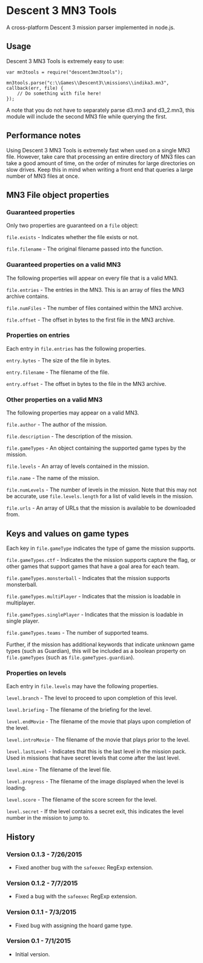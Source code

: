 # Descent 3 MN3 Tools

A cross-platform Descent 3 mission parser implemented in node.js.

## Usage

Descent 3 MN3 Tools is extremely easy to use:

```
var mn3tools = require("descent3mn3tools");

mn3tools.parse("c:\\Games\\Descent3\\missions\\indika3.mn3", callback(err, file) {
    // Do something with file here!
});
```

A note that you do not have to separately parse d3.mn3 and d3_2.mn3, this module will include the second MN3 file while querying the first.

## Performance notes

Using Descent 3 MN3 Tools is extremely fast when used on a single MN3 file.  However, take care that processing an entire directory of MN3 files can take a good amount of time, on the order of minutes for large directories on slow drives.  Keep this in mind when writing a front end that queries a large number of MN3 files at once.

## MN3 File object properties

### Guaranteed properties

Only two properties are guaranteed on a ```file``` object:

`file.exists` - Indicates whether the file exists or not.

`file.filename` - The original filename passed into the function.

### Guaranteed properties on a valid MN3

The following properties will appear on every file that is a valid MN3.

`file.entries` - The entries in the MN3.  This is an array of files the MN3 archive contains.

`file.numFiles` - The number of files contained within the MN3 archive.

`file.offset` - The offset in bytes to the first file in the MN3 archive.

### Properties on entries

Each entry in `file.entries` has the following properties.

`entry.bytes` - The size of the file in bytes.

`entry.filename` - The filename of the file.

`entry.offset` - The offset in bytes to the file in the MN3 archive.

### Other properties on a valid MN3

The following properties may appear on a valid MN3.

`file.author` - The author of the mission.

`file.description` - The description of the mission.

`file.gameTypes` - An object containing the supported game types by the mission.

`file.levels` - An array of levels contained in the mission.

`file.name` - The name of the mission.

`file.numLevels` - The number of levels in the mission.  Note that this may not be accurate, use `file.levels.length` for a list of valid levels in the mission.

`file.urls` - An array of URLs that the mission is available to be downloaded from.

## Keys and values on game types

Each key in `file.gameType` indicates the type of game the mission supports.

`file.gameTypes.ctf` - Indicates the the mission supports capture the flag, or other games that support games that have a goal area for each team.

`file.gameTypes.monsterball` - Indicates that the mission supports monsterball.

`file.gameTypes.multiPlayer` - Indicates that the mission is loadable in multiplayer.

`file.gameTypes.singlePlayer` - Indicates that the mission is loadable in single player.

`file.gameTypes.teams` - The number of supported teams.

Further, if the mission has additional keywords that indicate unknown game types (such as Guardian), this will be included as a boolean property on `file.gameTypes` (such as `file.gameTypes.guardian`).

### Properties on levels

Each entry in `file.levels` may have the following properties.

`level.branch` - The level to proceed to upon completion of this level.

`level.briefing` - The filename of the briefing for the level.

`level.endMovie` - The filename of the movie that plays upon completion of the level.

`level.introMovie` - The filename of the movie that plays prior to the level.
 
`level.lastLevel` - Indicates that this is the last level in the mission pack.  Used in missions that have secret levels that come after the last level.

`level.mine` - The filename of the level file.

`level.progress` - The filename of the image displayed when the level is loading.

`level.score` - The filename of the score screen for the level.

`level.secret` - If the level contains a secret exit, this indicates the level number in the mission to jump to.

## History

### Version 0.1.3 - 7/26/2015

* Fixed another bug with the `safeexec` RegExp extension.

### Version 0.1.2 - 7/7/2015

* Fixed a bug with the `safeexec` RegExp extension.

### Version 0.1.1 - 7/3/2015

* Fixed bug with assigning the hoard game type.

### Version 0.1 - 7/1/2015

* Initial version.
